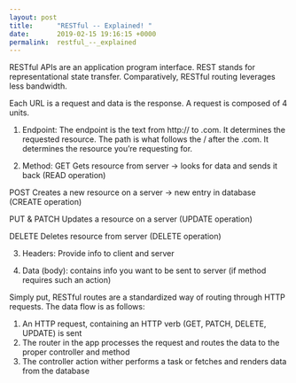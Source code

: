 ```yaml
---
layout: post
title:      "RESTful -- Explained! "
date:       2019-02-15 19:16:15 +0000
permalink:  restful_--_explained
---
```



RESTful APIs are an application program interface. REST stands for representational state transfer.  Comparatively, RESTful routing leverages less bandwidth. 

Each URL is a request and data is the response. A request is composed of 4 units.

1. Endpoint: The endpoint is the text from http:// to .com. It determines the requested resource. The path is what follows the / after the .com. It determines the resource you’re requesting for. 

2. Method: 
GET 
Gets resource from server → looks for data and sends it back (READ operation) 

POST
Creates a new resource on a server → new entry in database (CREATE operation)

PUT & PATCH
Updates a resource on a server (UPDATE operation)

DELETE 
Deletes resource from server (DELETE operation)

3. Headers: Provide info to client and server

4. Data (body): contains info you want to be sent to server (if method requires such an action)

Simply put, RESTful routes are a standardized way of routing through HTTP requests. 
The data flow is as follows:

1. An HTTP request, containing an HTTP verb (GET, PATCH, DELETE, UPDATE) is sent
2. The router in the app processes the request and  routes the data to the proper controller and method
3. The controller action wither performs a task or fetches and renders data from the database 

